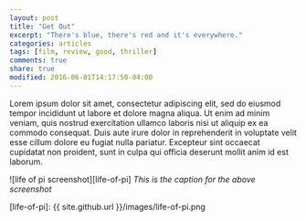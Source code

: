```yaml
---
layout: post
title: "Get Out"
excerpt: "There's blue, there's red and it's everywhere."
categories: articles
tags: [film, review, good, thriller]
comments: true
share: true
modified: 2016-06-01T14:17:50-04:00
---
```


Lorem ipsum dolor sit amet, consectetur adipiscing elit, sed do eiusmod tempor incididunt ut labore et dolore magna aliqua. Ut enim ad minim veniam, quis nostrud exercitation ullamco laboris nisi ut aliquip ex ea commodo consequat. Duis aute irure dolor in reprehenderit in voluptate velit esse cillum dolore eu fugiat nulla pariatur. Excepteur sint occaecat cupidatat non proident, sunt in culpa qui officia deserunt mollit anim id est laborum.

![life of pi screenshot][life-of-pi]
*This is the caption for the above screenshot*


[life-of-pi]: {{ site.github.url }}/images/life-of-pi.png
